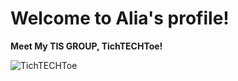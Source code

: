 # Welcome to Alia's profile!

**Meet My TIS GROUP, TichTECHToe!**

![TichTECHToe](![photo_6312055578435894726_y](https://github.com/user-attachments/assets/4bb91170-e80e-4ea8-a0d9-fd6978379ba4)
)

